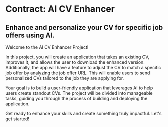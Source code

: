 # Contract: AI CV Enhancer

## Enhance and personalize your CV for specific job offers using AI.

Welcome to the AI CV Enhancer Project!

In this project, you will create an application that takes an existing CV, improves it, and allows the user to download the enhanced version. Additionally, the app will have a feature to adjust the CV to match a specific job offer by analyzing the job offer URL. This will enable users to send personalized CVs tailored to the job they are applying for.

Your goal is to build a user-friendly application that leverages AI to help users create standout CVs. The project will be divided into manageable tasks, guiding you through the process of building and deploying the application.

Get ready to enhance your skills and create something truly impactful. Let's get started!
